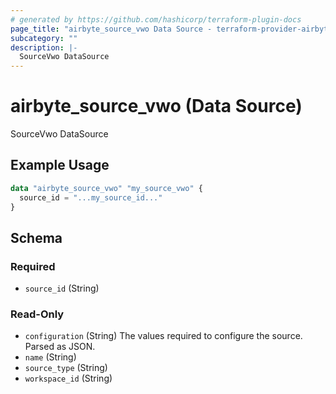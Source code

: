 ```yaml
---
# generated by https://github.com/hashicorp/terraform-plugin-docs
page_title: "airbyte_source_vwo Data Source - terraform-provider-airbyte"
subcategory: ""
description: |-
  SourceVwo DataSource
---
```


# airbyte_source_vwo (Data Source)

SourceVwo DataSource

## Example Usage

```terraform
data "airbyte_source_vwo" "my_source_vwo" {
  source_id = "...my_source_id..."
}
```

<!-- schema generated by tfplugindocs -->
## Schema

### Required

- `source_id` (String)

### Read-Only

- `configuration` (String) The values required to configure the source. Parsed as JSON.
- `name` (String)
- `source_type` (String)
- `workspace_id` (String)
